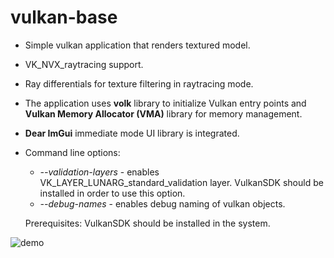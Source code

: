 # vulkan-base

* Simple vulkan application that renders textured model.
* VK_NVX_raytracing support.
* Ray differentials for texture filtering in raytracing mode.
* The application uses __volk__ library to initialize Vulkan entry points and __Vulkan Memory Allocator (VMA)__ library for memory management.
* __Dear ImGui__ immediate mode UI library is integrated.
* Command line options:
  - _--validation-layers_ - enables VK_LAYER_LUNARG_standard_validation layer. VulkanSDK should be installed in order to use this option.
  - _--debug-names_ - enables debug naming of vulkan objects.
  
  Prerequisites:
  VulkanSDK should be installed in the system.

![demo](https://user-images.githubusercontent.com/4964024/48589368-7defa600-e93b-11e8-8a49-741b7d212ddc.png)

